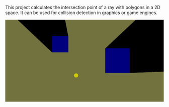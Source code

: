 This project calculates the intersection point of a ray with polygons in a 2D space. It can be used for collision detection in graphics or game engines.

![Screenshot](https://github.com/Ozzzmanov/RayCastingLight/blob/master/4.png)
